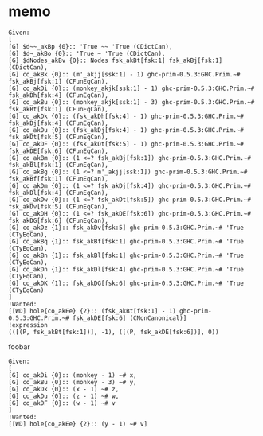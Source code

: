memo
====

	Given:
	[
	[G] $d~~_akBp {0}:: 'True ~~ 'True (CDictCan),
	[G] $d~_akBo {0}:: 'True ~ 'True (CDictCan),
	[G] $dNodes_akBv {0}:: Nodes fsk_akBt[fsk:1] fsk_akBj[fsk:1] (CDictCan),
	[G] co_akBk {0}:: (m'_akjj[ssk:1] - 1) ghc-prim-0.5.3:GHC.Prim.~# fsk_akBj[fsk:1] (CFunEqCan),
	[G] co_akDi {0}:: (monkey_akjk[ssk:1] - 1) ghc-prim-0.5.3:GHC.Prim.~# fsk_akDh[fsk:4] (CFunEqCan),
	[G] co_akBu {0}:: (monkey_akjk[ssk:1] - 3) ghc-prim-0.5.3:GHC.Prim.~# fsk_akBt[fsk:1] (CFunEqCan),
	[G] co_akDk {0}:: (fsk_akDh[fsk:4] - 1) ghc-prim-0.5.3:GHC.Prim.~# fsk_akDj[fsk:4] (CFunEqCan),
	[G] co_akDu {0}:: (fsk_akDj[fsk:4] - 1) ghc-prim-0.5.3:GHC.Prim.~# fsk_akDt[fsk:5] (CFunEqCan),
	[G] co_akDF {0}:: (fsk_akDt[fsk:5] - 1) ghc-prim-0.5.3:GHC.Prim.~# fsk_akDE[fsk:6] (CFunEqCan),
	[G] co_akBm {0}:: (1 <=? fsk_akBj[fsk:1]) ghc-prim-0.5.3:GHC.Prim.~# fsk_akBl[fsk:1] (CFunEqCan),
	[G] co_akBg {0}:: (1 <=? m'_akjj[ssk:1]) ghc-prim-0.5.3:GHC.Prim.~# fsk_akBf[fsk:1] (CFunEqCan),
	[G] co_akDm {0}:: (1 <=? fsk_akDj[fsk:4]) ghc-prim-0.5.3:GHC.Prim.~# fsk_akDl[fsk:4] (CFunEqCan),
	[G] co_akDw {0}:: (1 <=? fsk_akDt[fsk:5]) ghc-prim-0.5.3:GHC.Prim.~# fsk_akDv[fsk:5] (CFunEqCan),
	[G] co_akDH {0}:: (1 <=? fsk_akDE[fsk:6]) ghc-prim-0.5.3:GHC.Prim.~# fsk_akDG[fsk:6] (CFunEqCan),
	[G] co_akDz {1}:: fsk_akDv[fsk:5] ghc-prim-0.5.3:GHC.Prim.~# 'True (CTyEqCan),
	[G] co_akBq {1}:: fsk_akBf[fsk:1] ghc-prim-0.5.3:GHC.Prim.~# 'True (CTyEqCan),
	[G] co_akBn {1}:: fsk_akBl[fsk:1] ghc-prim-0.5.3:GHC.Prim.~# 'True (CTyEqCan),
	[G] co_akDn {1}:: fsk_akDl[fsk:4] ghc-prim-0.5.3:GHC.Prim.~# 'True (CTyEqCan),
	[G] co_akDK {1}:: fsk_akDG[fsk:6] ghc-prim-0.5.3:GHC.Prim.~# 'True (CTyEqCan)
	]
	!Wanted:
	[[WD] hole{co_akEe} {2}:: (fsk_akBt[fsk:1] - 1) ghc-prim-0.5.3:GHC.Prim.~# fsk_akDE[fsk:6] (CNonCanonical)]
	!expression
	(([(P, fsk_akBt[fsk:1])], -1), ([(P, fsk_akDE[fsk:6])], 0))

foobar

	Given:
	[
	[G] co_akDi {0}:: (monkey - 1) ~# x,
	[G] co_akBu {0}:: (monkey - 3) ~# y,
	[G] co_akDk {0}:: (x - 1) ~# z,
	[G] co_akDu {0}:: (z - 1) ~# w,
	[G] co_akDF {0}:: (w - 1) ~# v
	]
	!Wanted:
	[[WD] hole{co_akEe} {2}:: (y - 1) ~# v]
